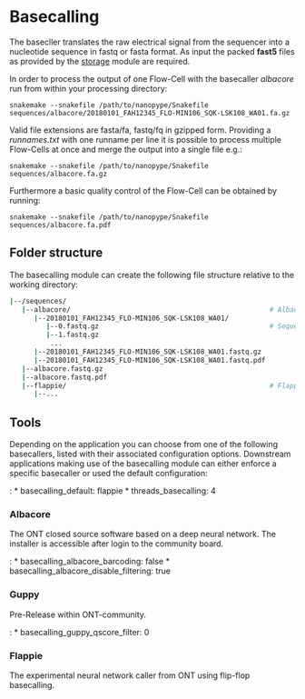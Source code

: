 # Basecalling

The basecller translates the raw electrical signal from the sequencer into a nucleotide sequence in fastq or fasta format. As input the packed **fast5** files as provided by the [storage](storage.md) module are required.

In order to process the output of one Flow-Cell with the basecaller *albacore* run from within your processing directory:

    snakemake --snakefile /path/to/nanopype/Snakefile sequences/albacore/20180101_FAH12345_FLO-MIN106_SQK-LSK108_WA01.fa.gz

Valid file extensions are fasta/fa, fastq/fq in gzipped form. Providing a *runnames.txt* with one runname per line it is possible to process multiple Flow-Cells at once and merge the output into a single file e.g.:

    snakemake --snakefile /path/to/nanopype/Snakefile sequences/albacore.fa.gz

Furthermore a basic quality control of the Flow-Cell can be obtained by running:

    snakemake --snakefile /path/to/nanopype/Snakefile sequences/albacore.fa.pdf

## Folder structure

The basecalling module can create the following file structure relative to the working directory:

```sh
|--/sequences/
   |--albacore/                                                 # Albacore basecaller
      |--20180101_FAH12345_FLO-MIN106_SQK-LSK108_WA01/
         |--0.fastq.gz                                          # Sequence batches
         |--1.fastq.gz
          ...
      |--20180101_FAH12345_FLO-MIN106_SQK-LSK108_WA01.fastq.gz
      |--20180101_FAH12345_FLO-MIN106_SQK-LSK108_WA01.fastq.pdf
   |--albacore.fastq.gz
   |--albacore.fastq.pdf
   |--flappie/                                                  # Flappie basecaller
      |--...
```

## Tools
Depending on the application you can choose from one of the following basecallers, listed with their associated configuration options. Downstream applications making use of the basecalling module can either enforce a specific basecaller or used the default configuration:

:   * basecalling_default: flappie
    * threads_basecalling: 4

### Albacore
The ONT closed source software based on a deep neural network. The installer is accessible after login to the community board.

:   * basecalling_albacore_barcoding: false
    * basecalling_albacore_disable_filtering: true

### Guppy
Pre-Release within ONT-community.

:   * basecalling_guppy_qscore_filter: 0

### Flappie
The experimental neural network caller from ONT using flip-flop basecalling.
